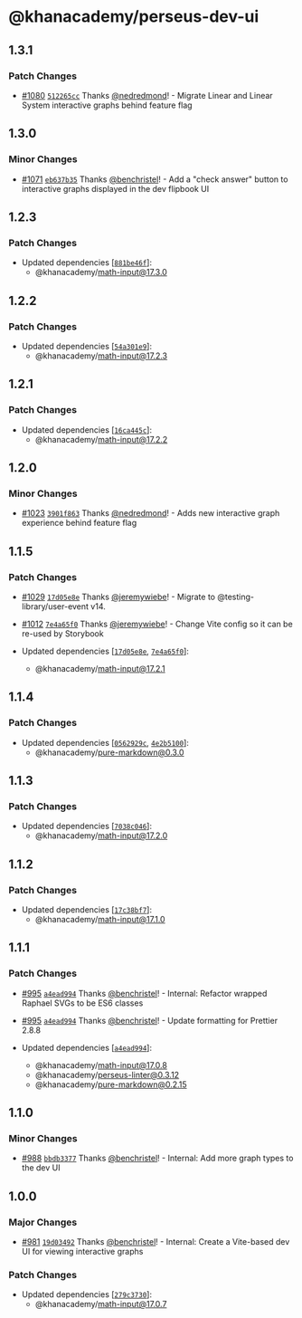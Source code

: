 # @khanacademy/perseus-dev-ui

## 1.3.1

### Patch Changes

-   [#1080](https://github.com/Khan/perseus/pull/1080) [`512265cc`](https://github.com/Khan/perseus/commit/512265cc5ae75e2ea658255291ef75539b1c1702) Thanks [@nedredmond](https://github.com/nedredmond)! - Migrate Linear and Linear System interactive graphs behind feature flag

## 1.3.0

### Minor Changes

-   [#1071](https://github.com/Khan/perseus/pull/1071) [`eb637b35`](https://github.com/Khan/perseus/commit/eb637b3528b6ecaf1df83e53d429b6bdc89613d4) Thanks [@benchristel](https://github.com/benchristel)! - Add a "check answer" button to interactive graphs displayed in the dev flipbook UI

## 1.2.3

### Patch Changes

-   Updated dependencies [[`881be46f`](https://github.com/Khan/perseus/commit/881be46fc75117d57bab30d1568b417cca5d6976)]:
    -   @khanacademy/math-input@17.3.0

## 1.2.2

### Patch Changes

-   Updated dependencies [[`54a301e9`](https://github.com/Khan/perseus/commit/54a301e9fa264310927c0909899706a786357c4b)]:
    -   @khanacademy/math-input@17.2.3

## 1.2.1

### Patch Changes

-   Updated dependencies [[`16ca445c`](https://github.com/Khan/perseus/commit/16ca445cf138b82092518498159de2826b169ee8)]:
    -   @khanacademy/math-input@17.2.2

## 1.2.0

### Minor Changes

-   [#1023](https://github.com/Khan/perseus/pull/1023) [`3901f863`](https://github.com/Khan/perseus/commit/3901f863f674fec614ec6422af45aa7ad96f0d6d) Thanks [@nedredmond](https://github.com/nedredmond)! - Adds new interactive graph experience behind feature flag

## 1.1.5

### Patch Changes

-   [#1029](https://github.com/Khan/perseus/pull/1029) [`17d05e8e`](https://github.com/Khan/perseus/commit/17d05e8ec4edb417cff8007efd333b166ffdd139) Thanks [@jeremywiebe](https://github.com/jeremywiebe)! - Migrate to @testing-library/user-event v14.

*   [#1012](https://github.com/Khan/perseus/pull/1012) [`7e4a65f0`](https://github.com/Khan/perseus/commit/7e4a65f0ea795ea004437099de4df8ca3cdbb171) Thanks [@jeremywiebe](https://github.com/jeremywiebe)! - Change Vite config so it can be re-used by Storybook

*   Updated dependencies [[`17d05e8e`](https://github.com/Khan/perseus/commit/17d05e8ec4edb417cff8007efd333b166ffdd139), [`7e4a65f0`](https://github.com/Khan/perseus/commit/7e4a65f0ea795ea004437099de4df8ca3cdbb171)]:
    -   @khanacademy/math-input@17.2.1

## 1.1.4

### Patch Changes

-   Updated dependencies [[`0562929c`](https://github.com/Khan/perseus/commit/0562929c03645028b68da497382489747f0fc2c6), [`4e2b5100`](https://github.com/Khan/perseus/commit/4e2b51002e41c8f36051775a7ceff4fd1a564526)]:
    -   @khanacademy/pure-markdown@0.3.0

## 1.1.3

### Patch Changes

-   Updated dependencies [[`7038c046`](https://github.com/Khan/perseus/commit/7038c046d3e869e4ad43e3805248f06d61a94af0)]:
    -   @khanacademy/math-input@17.2.0

## 1.1.2

### Patch Changes

-   Updated dependencies [[`17c38bf7`](https://github.com/Khan/perseus/commit/17c38bf743da3675d8ce13d4dc3c0b8efaa93d89)]:
    -   @khanacademy/math-input@17.1.0

## 1.1.1

### Patch Changes

-   [#995](https://github.com/Khan/perseus/pull/995) [`a4ead994`](https://github.com/Khan/perseus/commit/a4ead9940cddc09434b823039ff51b85ecd9e639) Thanks [@benchristel](https://github.com/benchristel)! - Internal: Refactor wrapped Raphael SVGs to be ES6 classes

*   [#995](https://github.com/Khan/perseus/pull/995) [`a4ead994`](https://github.com/Khan/perseus/commit/a4ead9940cddc09434b823039ff51b85ecd9e639) Thanks [@benchristel](https://github.com/benchristel)! - Update formatting for Prettier 2.8.8

*   Updated dependencies [[`a4ead994`](https://github.com/Khan/perseus/commit/a4ead9940cddc09434b823039ff51b85ecd9e639)]:
    -   @khanacademy/math-input@17.0.8
    -   @khanacademy/perseus-linter@0.3.12
    -   @khanacademy/pure-markdown@0.2.15

## 1.1.0

### Minor Changes

-   [#988](https://github.com/Khan/perseus/pull/988) [`bbdb3377`](https://github.com/Khan/perseus/commit/bbdb3377bfca58933e7409c91b2f77dee3cb5f3d) Thanks [@benchristel](https://github.com/benchristel)! - Internal: Add more graph types to the dev UI

## 1.0.0

### Major Changes

-   [#981](https://github.com/Khan/perseus/pull/981) [`19d03492`](https://github.com/Khan/perseus/commit/19d03492ddcff884d385aa986cfbe44348ee43ac) Thanks [@benchristel](https://github.com/benchristel)! - Internal: Create a Vite-based dev UI for viewing interactive graphs

### Patch Changes

-   Updated dependencies [[`279c3730`](https://github.com/Khan/perseus/commit/279c3730fba6a9854b1434ba7499f5c5cfd2151a)]:
    -   @khanacademy/math-input@17.0.7
